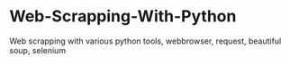 # Web-Scrapping-With-Python
Web scrapping with various python tools, webbrowser, request, beautiful soup, selenium
